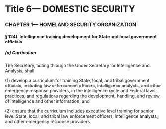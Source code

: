 
# Title 6— DOMESTIC SECURITY
### CHAPTER 1— HOMELAND SECURITY ORGANIZATION
#### § 124f. Intelligence training development for State and local government officials
##### (a) Curriculum

The Secretary, acting through the Under Secretary for Intelligence and Analysis, shall

(1) develop a curriculum for training State, local, and tribal government officials, including law enforcement officers, intelligence analysts, and other emergency response providers, in the intelligence cycle and Federal laws, practices, and regulations regarding the development, handling, and review of intelligence and other information; and

(2) ensure that the curriculum includes executive level training for senior level State, local, and tribal law enforcement officers, intelligence analysts, and other emergency response providers.
